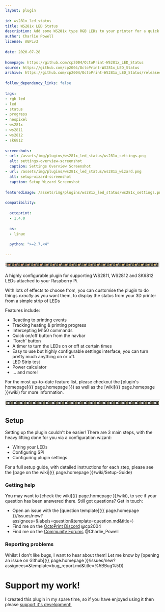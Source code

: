 ```yaml
---
layout: plugin

id: ws281x_led_status
title: WS281x LED Status
description: Add some WS281x type RGB LEDs to your printer for a quick status update!
author: Charlie Powell
license: AGPLv3

date: 2020-07-28

homepage: https://github.com/cp2004/OctoPrint-WS281x_LED_Status
source: https://github.com/cp2004/OctoPrint-WS281x_LED_Status
archive: https://github.com/cp2004/OctoPrint-WS281x_LED_Status/releases/latest/download/release.zip

follow_dependency_links: false

tags:
- rgb led
- led
- status
- progress
- neopixel
- ws281x
- ws2811
- ws2812
- sk6812

screenshots:
- url: /assets/img/plugins/ws281x_led_status/ws281x_settings.png
  alt: settings-overview-screenshot
  caption: Settings Overview Screenshot
- url: /assets/img/plugins/ws281x_led_status/ws281x_wizard.png
  alt: setup-wizard-screenshot
  caption: Setup Wizard Screenshot

featuredimage: /assets/img/plugins/ws281x_led_status/ws281x_settings.png

compatibility:

  octoprint:
  - 1.4.0

  os:
  - linux

  python: ">=2.7,<4"

---
```


![rainbow effect](/assets/img/plugins/ws281x_led_status/rainbow.gif)

A highly configurable plugin for supporting WS2811, WS2812 and SK6812 LEDs attached to your Raspberry Pi.

With lots of effects to choose from, you can customise the plugin to do things *exactly* as you want them, to display the status from your 3D printer from a simple strip of LEDs

Features include:
* Reacting to printing events
* Tracking heating & printing progress
* Intercepting M150 commands
* Quick on/off button from the navbar
* 'Torch' button
* A timer to turn the LEDs on or off at certain times
* Easy to use but highly configurable settings interface, you can turn pretty much anything on or off.
* LED Strip test
* Power calculator
* ... and more!

For the most up-to-date feature list, please checkout the [plugin's homepage]({{ page.homepage }}) as well as the [wiki]({{ page.homepage }}/wiki) for more information.

![rainbow effect](/assets/img/plugins/ws281x_led_status/color_wipe.gif)

## Setup
Setting up the plugin couldn't be easier! There are 3 main steps, with the heavy lifting done for you via a configuration wizard:
* Wiring your LEDs
* Configuring SPI
* Configuring plugin settings

For a full setup guide, with detailed instructions for each step, please see the [page on the wiki]({{ page.homepage }}/wiki/Setup-Guide)

### Getting help
You may want to [check the wiki]({{ page.homepage }}/wiki), to see if your question has been answered there. Still got questions? Get in touch:
* Open an issue with the [question template]({{ page.homepage }}/issues/new?assignees=&labels=question&template=question.md&title=)
* Find me on the [OctoPrint Discord](https://discord.octoprint.org) @cp2004
* Find me on the [Community Forums](https://community.octoprint.org) @Charlie_Powell

### Reporting problems
Whilst I don't like bugs, I want to hear about them! Let me know by [opening an issue on Github]({{ page.homepage }}/issues/new?assignees=&template=bug_report.md&title=%5BBug%5D)


# Support my work!
I created this plugin in my spare time, so if you have enjoyed using it then please [support it's development!](https://github.com/sponsors/cp2004)
